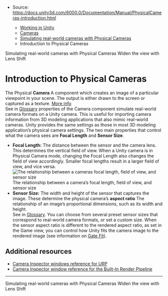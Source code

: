 * Source: https://docs.unity3d.com/6000.0/Documentation/Manual/PhysicalCameras-introduction.html

  * [Working in Unity](https://docs.unity3d.com/6000.0/Documentation/Manual/working-in-unity.html)
  * [Cameras](https://docs.unity3d.com/6000.0/Documentation/Manual/Cameras.html)
  * [Simulating real-world cameras with Physical Cameras](https://docs.unity3d.com/6000.0/Documentation/Manual/PhysicalCameras.html)
  * Introduction to Physical Cameras


[](https://docs.unity3d.com/6000.0/Documentation/Manual/PhysicalCameras.html)
Simulating real-world cameras with Physical Cameras
[](https://docs.unity3d.com/6000.0/Documentation/Manual/PhysicalCameras-LensShift.html)
Widen the view with Lens Shift
# Introduction to Physical Cameras
The Physical **Camera** A component which creates an image of a particular viewpoint in your scene. The output is either drawn to the screen or captured as a texture. [More info](https://docs.unity3d.com/6000.0/Documentation/Manual/CamerasOverview.html)  
See in [Glossary](https://docs.unity3d.com/6000.0/Documentation/Manual/Glossary.html#Camera) properties of the Camera component simulate real-world camera formats on a Unity camera. This is useful for importing camera information from 3D modeling applications that also mimic real-world cameras.
Unity provides the same settings as those in most 3D modeling application’s physical camera settings. The two main properties that control what the camera sees are **Focal Length** and **Sensor Size**.
  * **Focal Length:** The distance between the sensor and the camera lens. This determines the vertical field of view. When a Unity camera is in Physical Camera mode, changing the Focal Length also changes the field of view accordingly. Smaller focal lengths result in a larger field of view, and vice versa.
![The relationship between a cameras focal length, field of view, and sensor size](https://docs.unity3d.com/6000.0/Documentation/uploads/Main/PhysCamAttributes.png) The relationship between a camera’s focal length, field of view, and sensor size
  * **Sensor Size:** The width and height of the sensor that captures the image. These determine the physical camera’s **aspect ratio** The relationship of an image’s proportional dimensions, such as its width and height.  
See in [Glossary](https://docs.unity3d.com/6000.0/Documentation/Manual/Glossary.html#AspectRatio). You can choose from several preset sensor sizes that correspond to real-world camera formats, or set a custom size. When the sensor aspect ratio is different to the rendered aspect ratio, as set in the Game view, you can control how Unity fits the camera image to the rendered image (see information on [Gate Fit](https://docs.unity3d.com/6000.0/Documentation/Manual/PhysicalCameras-GateFit.html)).


## Additional resources
  * [Camera Inspector windows reference for URP](https://docs.unity3d.com/6000.0/Documentation/Manual/urp/camera-components-reference-landing.html)
  * [Camera Inspector window reference for the Built-In Render Pipeline](https://docs.unity3d.com/6000.0/Documentation/Manual/class-Camera.html)


* * *
[](https://docs.unity3d.com/6000.0/Documentation/Manual/PhysicalCameras.html)
Simulating real-world cameras with Physical Cameras
[](https://docs.unity3d.com/6000.0/Documentation/Manual/PhysicalCameras-LensShift.html)
Widen the view with Lens Shift
